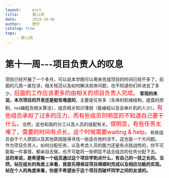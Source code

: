 ```yaml
---
layout:     post
title:      第11周 
date:       2019-10-06
author:     肥仔
catalog: true
tags:
     --第11周
--- 
```

# 第十一周---项目负责人的叹息
项目已经开展了一个多月，可以说本学期可以用来完成项目的时间已经不多了，前面的几周一直在讲，相关规范以及如何解决具体问题，也不知道你们听进去了多少，<font color=red size=4>后面的工作应该更多的由相关的项目负责人完成。</font>
**客观的来说，本次项目的开发还是挺有难度的**，主要是任务多（车体的机械结构，底盘的控制，ros编程及相关算法），组员相关知识薄弱（能编程以及会单片机的人少）。<font color=red size=4>有些组员承担了过多的压力，而有些组员则明显的不知道自己要干什么。</font>当然，这也和我的分工以及人员的组配有关。<font color=red size=4>很明显，有些任务太难了，需要的时间有点长，这个时候需要waiting & help。</font>有些组员由于个人原因以及其他原因是得寻找一些适合他的活干，这也是一个大问题。
作为项目负责人，如何分配任务，以及考虑人员的能力还是有点挑战性的，你不可能每一件事情，都亲自去做。也不可能将一些明显不适合组员的任务分配下去。
**总的来说，是希望每一个组员通过这个项目学到点什么，有自己的一技之长的。当然，站在组长的角度上来看，我首先得保证项目得顺利完成以及相应功能的实现。站在个人的角度来看，你是不希望由于这个项目而破坏同学之间的友谊的。**

